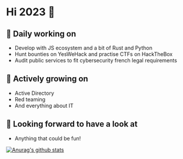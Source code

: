 # Hi 2023 :wave:

## 💼 Daily working on
- Develop with JS ecosystem and a bit of Rust and Python
- Hunt bounties on YesWeHack and practise CTFs on HackTheBox
- Audit public services to fit cybersecurity french legal requirements

## 🌱 Actively growing on
- Active Directory
- Red teaming
- And everything about IT

## 🔭 Looking forward to have a look at
- Anything that could be fun!

[![Anurag's github stats](https://github-readme-stats.vercel.app/api?username=Scttpr&theme=nord)](https://github.com/anuraghazra/github-readme-stats)
